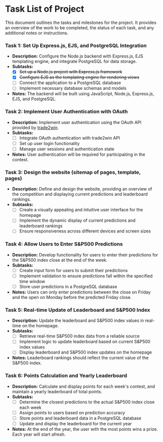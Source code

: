 # Task List of Project

This document outlines the tasks and milestones for the project. It provides an overview of the work to be completed, the status of each task, and any additional notes or instructions.

### Task 1: Set Up Express.js, EJS, and PostgreSQL Integration

- **Description:** Configure the Node.js backend with Express.js, EJS templating engine, and integrate PostgreSQL for data storage.
- **Subtasks:**
  - [x] ~~Set up a Node.js project with Express.js framework~~
  - [x] ~~Configure EJS as the templating engine for rendering views~~
  - [ ] Connect the application to a PostgreSQL database
  - [ ] Implement necessary database schemas and models
- **Notes:** The backend will be built using JavaScript, Node.js, Express.js, EJS, and PostgreSQL.

### Task 2: Implement User Authentication with OAuth

- **Description:** Implement user authentication using the OAuth API provided by [trade2win](https://www.trade2win.com).
- **Subtasks:**
  - [ ] Integrate OAuth authentication with trade2win API
  - [ ] Set up user login functionality
  - [ ] Manage user sessions and authentication state
- **Notes:** User authentication will be required for participaiting in the contest.

### Task 3: Design the website (sitemap of pages, template, pages)

- **Description:** Define and design the website, providing an overview of the competition and displaying current predictions and leaderboard rankings.
- **Subtasks:**
  - [ ] Create a visually appealing and intuitive user interface for the homepage
  - [ ] Implement the dynamic display of current predictions and leaderboard rankings
  - [ ] Ensure responsiveness across different devices and screen sizes

### Task 4: Allow Users to Enter S&P500 Predictions

- **Description:** Develop functionality for users to enter their predictions for the S&P500 index close at the end of the week.
- **Subtasks:**
  - [ ] Create input form for users to submit their predictions
  - [ ] Implement validation to ensure predictions fall within the specified time window
  - [ ] Store user predictions in a PostgreSQL database
- **Notes:** Users can only enter predictions between the close on Friday and the open on Monday before the predicted Friday close.

### Task 5: Real-time Update of Leaderboard and S&P500 Index

- **Description:** Update the leaderboard and S&P500 index values in real-time on the homepage.
- **Subtasks:**
  - [ ] Retrieve real-time S&P500 index data from a reliable source
  - [ ] Implement logic to update leaderboard based on current S&P500 index values
  - [ ] Display leaderboard and S&P500 index updates on the homepage
- **Notes:** Leaderboard rankings should reflect the current value of the S&P500 index.

### Task 6: Points Calculation and Yearly Leaderboard

- **Description:** Calculate and display points for each week's contest, and maintain a yearly leaderboard of total points.
- **Subtasks:**
  - [ ] Determine the closest predictions to the actual S&P500 index close each week
  - [ ] Assign points to users based on prediction accuracy
  - [ ] Store points and leaderboard data in a PostgreSQL database
  - [ ] Update and display the leaderboard for the current year
- **Notes:** At the end of the year, the user with the most points wins a prize. Each year will start afresh.
